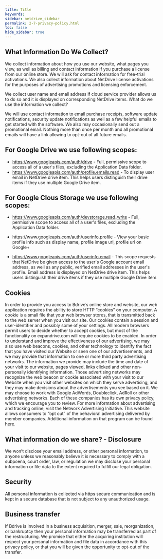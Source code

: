 ```yaml
---
title: Title
keywords:
sidebar: netdrive_sidebar
permalink: 2-7-privacy-policy.html
toc: false
hide_sidebar: true
---
```


What Information Do We Collect?
-------------------------------

We collect information about how you use our website, what pages you view, as well as billing and contact information if you purchase a license from our online store. We will ask for contact information for free-trial activations. We also collect information about NetDrive license activations for the purposes of advertising promotions and licensing enforcement.

We collect user name and email address if cloud service provider allows us to do so and it is displayed on corresponding NetDrive items.
What do we use the information we collect?

We will use contact information to email purchase receipts, software update notifications, security update notifications as well as a few helpful emails to get started with the software. We also may occasionally send out a promotional email. Nothing more than once per month and all promotional emails will have a link allowing to opt-out of all future emails.

For Google Drive we use following scopes:
------------------------------------------

- https://www.googleapis.com/auth/drive - Full, permissive scope to access all of a user's files, excluding the Application Data folder. 
- https://www.googleapis.com/auth/profile.emails.read - To display user email in NetDrive drive item. This helps users distinguish their drive items if they use multiple Google Drive item.

For Google Clous Storage we use following scopes:
--------------------------------------------------

- https://www.googleapis.com/auth/devstorage.read_write - Full, permissive scope to access all of a user's files, excluding the Application Data folder.

- https://www.googleapis.com/auth/userinfo.profile - View your basic profile info such as display name, profile image url, profile url on Google+

- https://www.googleapis.com/auth/userinfo.email - This scope requests that NetDrive be given access to the user's Google account email address, as well as any public, verified email addresses in the user's profile. Email address is displayed on NetDrive drive item. This helps users distinguish their drive items if they use multiple Google Drive item.

Cookies
-------

In order to provide you access to Bdrive’s online store and website, our web application requires the ability to store HTTP “cookies” on your computer. A cookie is a small file that your web browser stores, that is transmitted back to the web server when you visit our site. Our cookies contain a session and user-identifier and possibly some of your settings. All modern browsers permit users to decide whether to accept cookies, but most of the functionality on expandrive.com will require cookies to be enabled. In order to understand and improve the effectiveness of our advertising, we may also use web beacons, cookies, and other technology to identify the fact that you have visited our Website or seen one of our advertisements, and we may provide that information to one or more third party advertising networks. The information we provide may include the time and date of your visit to our website, pages viewed, links clicked and other non-personally identifying information. Those advertising networks may recognize the web beacon or cookie associated with your visit to our Website when you visit other websites on which they serve advertising, and they may make decisions about the advertisements you see based on it. We may choose to work with Google AdWords, Doubleclick, AdRoll or other advertising networks. Each of these companies has its own privacy policy, which we encourage you to review. For more information about advertising and tracking online, visit the Network Advertising Initiative. This website allows consumers to “opt out” of the behavioral advertising delivered by member companies. Additional information on that program can be found [here](http://www.networkadvertising.org/choices/).

What information do we share? - Disclosure
------------------------------------------

We won’t disclose your email address, or other personal information, to anyone unless we reasonably believe it is necessary to comply with a subpoena, court order, law, or regulation we may disclose your personal information or file data to the extent required to fulfill our legal obligation.

Security
--------

All personal information is collected via https secure communication and is kept in a secure database that is not subject to any unauthorized usage.

Business transfer
-----------------

If Bdrive is involved in a business acquisition, merger, sale, reorganization, or bankruptcy then your personal information may be transferred as part of the restructuring. We promise that either the acquiring institution will respect your personal information and file data in accordance with this privacy policy, or that you will be given the opportunity to opt-out of the transfer.